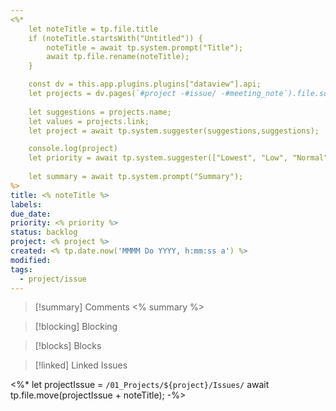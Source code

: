 ```yaml
---
<%*
	let noteTitle = tp.file.title
	if (noteTitle.startsWith("Untitled")) {
		noteTitle = await tp.system.prompt("Title");
		await tp.file.rename(noteTitle);
	} 

	const dv = this.app.plugins.plugins["dataview"].api;
	let projects = dv.pages(`#project -#issue/ -#meeting_note`).file.sort(n => n.name);
	
	let suggestions = projects.name;
	let values = projects.link;
	let project = await tp.system.suggester(suggestions,suggestions);

	console.log(project)
	let priority = await tp.system.suggester(["Lowest", "Low", "Normal", "Medium", "High", "Highest"], ["lowest", "low", "normal", "medium", "high", "highest"])
	
	let summary = await tp.system.prompt("Summary");
%>
title: <% noteTitle %> 
labels: 
due_date: 
priority: <% priority %>
status: backlog
project: <% project %>
created: <% tp.date.now('MMMM Do YYYY, h:mm:ss a') %>
modified: 
tags:
  - project/issue
---
```

> [!summary] Comments
>  <% summary %>

> [!blocking] Blocking
> 

> [!blocks] Blocks
> 

> [!linked] Linked Issues

<%*
let projectIssue = `/01_Projects/${project}/Issues/` 
await tp.file.move(projectIssue + noteTitle);
-%>